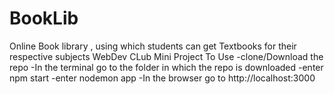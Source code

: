 # BookLib
Online Book library  , using which students can get Textbooks for their respective subjects
WebDev CLub Mini Project
To Use 
-clone/Download the repo
-In the terminal go to the folder in which the repo is downloaded
-enter npm start
-enter nodemon app
-In the browser go to http://localhost:3000

